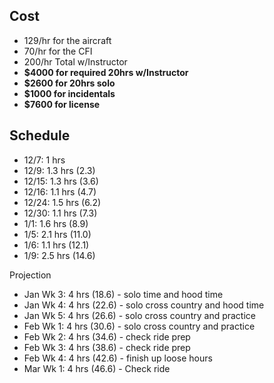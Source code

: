 ## Cost

* 129/hr for the aircraft
* 70/hr for the CFI
* 200/hr Total w/Instructor
* **$4000 for required 20hrs w/Instructor**
* **$2600 for 20hrs solo**
* **$1000 for incidentals**
* **$7600 for license**

## Schedule
* 12/7:   1 hrs
* 12/9:   1.3 hrs (2.3)
* 12/15:  1.3 hrs (3.6)
* 12/16:  1.1 hrs (4.7)
* 12/24:  1.5 hrs (6.2)
* 12/30:  1.1 hrs (7.3)
* 1/1:    1.6 hrs (8.9)
* 1/5:    2.1 hrs (11.0)
* 1/6:    1.1 hrs (12.1)
* 1/9:    2.5 hrs (14.6)

Projection

* Jan Wk 3:  4 hrs (18.6) - solo time and hood time
* Jan Wk 4:  4 hrs (22.6) - solo cross country and hood time
* Jan Wk 5:  4 hrs (26.6) - solo cross country and practice
* Feb Wk 1:  4 hrs (30.6) - solo cross country and practice
* Feb Wk 2:  4 hrs (34.6) - check ride prep
* Feb Wk 3:  4 hrs (38.6) - check ride prep
* Feb Wk 4:  4 hrs (42.6) - finish up loose hours
* Mar Wk 1:  4 hrs (46.6) - Check ride